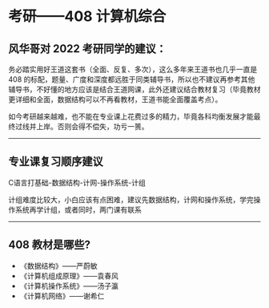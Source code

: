 # 考研——408 计算机综合

## 风华哥对 2022 考研同学的建议：

务必踏实用好王道这套书（全面、反复、多次），这么多年来王道书也几乎一直是 408 的标配，题量、广度和深度都远胜于同类辅导书，所以也不建议再参考其他辅导书，不好懂的地方应该是结合王道网课，此外还建议结合教材复习（毕竟教材更详细和全面，数据结构可以不再看教材，王道书能全面覆盖考点）。

如今考研越来越难，也不能在专业课上花费过多的精力，毕竟各科均衡发展才能最终过线并上岸。否则会得不偿失，功亏一篑。

---

## 专业课复习顺序建议

C语言打基础-数据结构-计网-操作系统-计组

计组难度比较大，小白应该有点困难，建议先数据结构，计网和操作系统，学完操作系统再学计组，或者同时，两门课有联系

---

## 408 教材是哪些?

- 《数据结构》——严蔚敏
- 《计算机组成原理》——袁春风
- 《计算机操作系统》——汤子瀛
- 《计算机网络》——谢希仁
